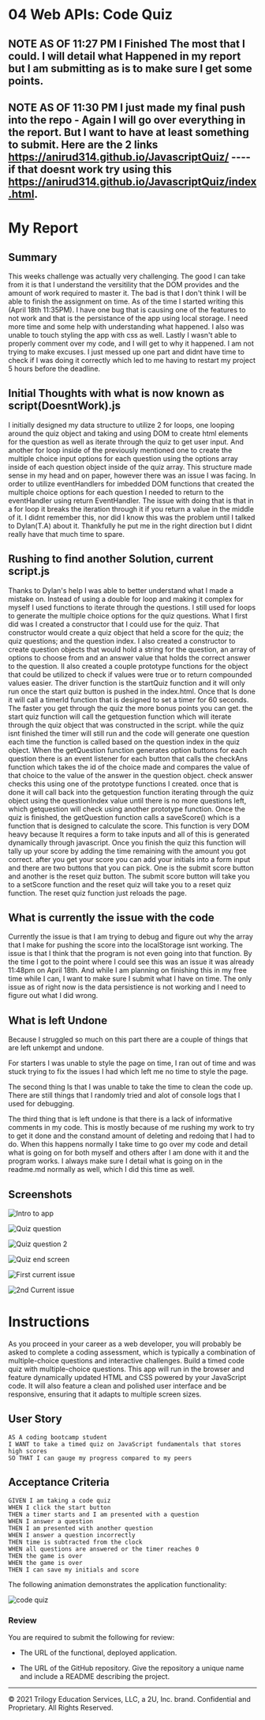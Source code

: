# 04 Web APIs: Code Quiz

## NOTE AS OF 11:27 PM I Finished The most that I could. I will detail what Happened in my report but I am submitting as is to make sure I get some points.

## NOTE AS OF 11:30 PM I just made my final push into the repo - Again I will go over everything in the report. But I want to have at least something to submit. Here are the 2 links https://anirud314.github.io/JavascriptQuiz/ ---- if that doesnt work try using this https://anirud314.github.io/JavascriptQuiz/index.html.

# My Report
## Summary
This weeks challenge was actually very challenging. The good I can take from it is that I understand the versitility that the DOM provides and the amount of work required to master it. The bad is that I don't think I will be able to finish the assignment on time. As of the time I started writing this (April 18th 11:35PM). I have one bug that is causing one of the features to not work and that is the persistance of the app using local storage. I need more time and some help with understanding what happened. I also was unable to touch styling the app with css as well. Lastly I wasn't able to properly comment over my code, and I will get to why it happened. I am not trying to make excuses. I just messed up one part and didnt have time to check if I was doing it correctly which led to me having to restart my project 5 hours before the deadline. 

## Initial Thoughts with what is now known as script(DoesntWork).js
I initially designed my data structure to utilize 2 for loops, one looping around the quiz object and taking and using DOM to create html elements for the question as well as iterate through the quiz to get user input. And another for loop inside of the previously mentioned one to create the multiple choice input options for each question using the options array inside of each question object inside of the quiz array. This structure made sense in my head and on paper, however there was an issue I was facing. In order to utilize eventHandlers for imbedded DOM functions that created the multiple choice options for each question I needed to return to the eventHandler using return EventHandler. The issue with doing that is that in a for loop it breaks the iteration through it if you return a value in the middle of it. I didnt remember this, nor did I know this was the problem until I talked to Dylan(T.A) about it. Thankfully he put me in the right direction but I didnt really have that much time to spare.

## Rushing to find another Solution, current script.js
Thanks to Dylan's help I was able to better understand what I made a mistake on. Instead of using a double for loop and making it complex for myself I used functions to iterate through the questions. I still used for loops to generate the multiple choice options for the quiz questions. What I first did was I created a constructor that I could use for the quiz. That constructor would create a quiz object that held a score for the quiz; the quiz questions; and the question index. I also created a constructor to create question objects that would hold a string for the question, an array of options to choose from and an answer value that holds the correct answer to the question. II also created a couple prototype functions for the object that could be utilized to check if values were true or to return compounded values easier. The driver function is the startQuiz function and it will only run once the start quiz button is pushed in the index.html. Once that Is done it will call a timerId function that is designed to set a timer for 60 seconds. The faster you get through the quiz the more bonus points you can get. the start quiz function will call the getquestion function which will iterate through the quiz object that was constructed in the script. while the quiz isnt finished the timer will still run and the code will generate one question each time the function is called based on the question index in the quiz object. When the getQuestion function generates option buttons for each question there is an event listener for each button that calls the checkAns function which takes the id of the choice made and compares the value of that choice to the value of the answer in the question object. check answer checks this using one of the prototype functions I created. once that is done it will call back into the getquestion function iterating through the quiz object using the questionIndex value until there is no more questions left, which getquestion will check using another prototype function. Once the quiz is finished, the getQuestion function calls a saveScore() which is a function that is designed to calculate the score. This function is very DOM heavy because It requires a form to take inputs and all of this is generated dynamically through javascript. Once you finish the quiz this function will tally up your score by adding the time remaining with the amount you got correct. after you get your score you can add your initials into a form input and there are two buttons that you can pick. One is the submit score button and another is the reset quiz button. The submit score button will take you to a setScore function and the reset quiz will take you to a reset quiz function. The reset quiz function just reloads the page.

## What is currently the issue with the code
Currently the issue is that I am trying to debug and figure out why the array that I make for pushing the score into the localStorage isnt working. The issue is that I think that the program is not even going into that function. By the time I got to the point where I could see this was an issue it was already 11:48pm on April 18th. And while I am planning on finishing this in my free time while I can, I want to make sure I submit what I have on time. The only issue as of right now is the data persistience is not working and I need to figure out what I did wrong.

## What is left Undone
Because I struggled so much on this part there are a couple of things that are left unkempt and undone. 

For starters I was unable to style the page on time, I ran out of time and was stuck trying to fix the issues I had which left me no time to style the page. 

The second thing Is that I was unable to take the time to clean the code up. There are still things that I randomly tried and alot of console logs that I used for debugging.

The third thing that is left undone is that there is a lack of informative comments in my code. This is mostly because of me rushing my work to try to get it done and the constand amount of deleting and redoing that I had to do. When this happens normally I take time to go over my code and detail what is going on for both myself and others after I am done with it and the program works. I always make sure I detail what is going on in the readme.md normally as well, which I did this time as well.

## Screenshots 
![Intro to app](./assets/img/challengeIntro.JPG)

![Quiz question](./assets/img/challengeQuestion.JPG)

![Quiz question 2](./assets/img/challengeQuestion2.JPG)

![Quiz end screen](./assets/img/challengeEndScreen.JPG)

![First current issue](./assets/img/issue1HighScoreNotWorking.JPG)

![2nd Current issue](./assets/img/issue2TimerStopsAt2.JPG)

# Instructions
As you proceed in your career as a web developer, you will probably be asked to complete a coding assessment, which is typically a combination of multiple-choice questions and interactive challenges. Build a timed code quiz with multiple-choice questions. This app will run in the browser and feature dynamically updated HTML and CSS powered by your JavaScript code. It will also feature a clean and polished user interface and be responsive, ensuring that it adapts to multiple screen sizes.

## User Story

```
AS A coding bootcamp student
I WANT to take a timed quiz on JavaScript fundamentals that stores high scores
SO THAT I can gauge my progress compared to my peers
```

## Acceptance Criteria

```
GIVEN I am taking a code quiz
WHEN I click the start button
THEN a timer starts and I am presented with a question
WHEN I answer a question
THEN I am presented with another question
WHEN I answer a question incorrectly
THEN time is subtracted from the clock
WHEN all questions are answered or the timer reaches 0
THEN the game is over
WHEN the game is over
THEN I can save my initials and score
```

The following animation demonstrates the application functionality:

![code quiz](./assets/img/04-web-apis-homework-demo.gif)

### Review

You are required to submit the following for review:

* The URL of the functional, deployed application.

* The URL of the GitHub repository. Give the repository a unique name and include a README describing the project.

- - -
© 2021 Trilogy Education Services, LLC, a 2U, Inc. brand. Confidential and Proprietary. All Rights Reserved.